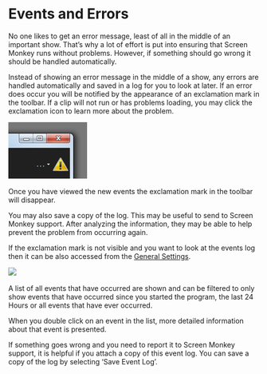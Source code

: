 # Events and Errors

No one likes to get an error message, least of all in the middle of an important show. That’s why a lot of effort is put into ensuring that Screen Monkey runs without problems. However, if something should go wrong it should be handled automatically.

Instead of showing an error message in the middle of a show, any errors are handled automatically and saved in a log for you to look at later. If an error does occur you will be notified by the appearance of an exclamation mark in the toolbar. If a clip will not run or has problems loading, you may click the exclamation icon to learn more about the problem.

![](../images/errorIcon.PNG)

Once you have viewed the new events the exclamation mark in the toolbar will disappear.

You may also save a copy of the log. This may be useful to send to Screen Monkey support. After analyzing the information, they may be able to help prevent the problem from occurring again.

If the exclamation mark is not visible and you want to look at the events log then it can be also accessed from the [General Settings](Settings/General.md).

![](../../images/errorLog.PNG)

A list of all events that have occurred are shown and can be filtered to only show events that have occurred since you started the program, the last 24 Hours or all events that have ever occurred.

When you double click on an event in the list, more detailed information about that event is presented.

If something goes wrong and you need to report it to Screen Monkey support, it is helpful if you attach a copy of this event log. You can save a copy of the log by selecting ‘Save Event Log’.


